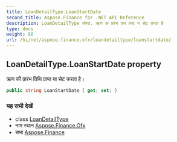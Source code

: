```yaml
---
title: LoanDetailType.LoanStartDate
second_title: Aspose.Finance for .NET API Reference
description: LoanDetailType संपत्त. ऋण क प्ररंभ तथ प्रप्त य सेट करत है
type: docs
weight: 80
url: /hi/net/aspose.finance.ofx/loandetailtype/loanstartdate/
---
```

## LoanDetailType.LoanStartDate property

ऋण की प्रारंभ तिथि प्राप्त या सेट करता है।

```csharp
public string LoanStartDate { get; set; }
```

### यह सभी देखें

* class [LoanDetailType](../)
* नाम स्थान [Aspose.Finance.Ofx](../../loandetailtype/)
* सभा [Aspose.Finance](../../../)


